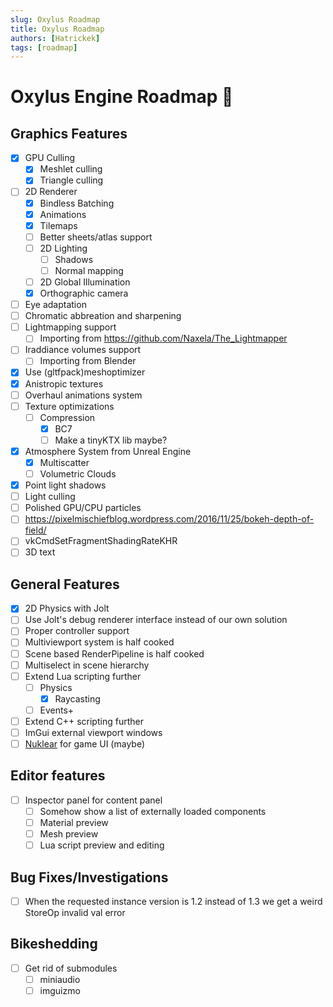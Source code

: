 ```yaml
---
slug: Oxylus Roadmap
title: Oxylus Roadmap
authors: [Hatrickek]
tags: [roadmap]
---
```


# Oxylus Engine Roadmap 🎯

## Graphics Features
- [x] GPU Culling
	- [x] Meshlet culling 
	- [x] Triangle culling
- [ ] 2D Renderer  
  - [x] Bindless Batching 
  - [x] Animations
  - [x] Tilemaps
  - [ ] Better sheets/atlas support
  - [ ] 2D Lighting  
    - [ ] Shadows
    - [ ] Normal mapping
  - [ ] 2D Global Illumination
  - [x] Orthographic camera
- [ ] Eye adaptation
- [ ] Chromatic abbreation and sharpening
- [ ] Lightmapping support
  -  [ ] Importing from https://github.com/Naxela/The_Lightmapper
- [ ] Iraddiance volumes support
	- [ ] Importing from Blender
- [x] Use (gltfpack)meshoptimizer
- [x] Anistropic textures
- [ ] Overhaul animations system
- [ ] Texture optimizations
	- [ ] Compression
		- [x] BC7
		- [ ] Make a tinyKTX lib maybe?
- [x] Atmosphere System from Unreal Engine 
	- [x] Multiscatter
	- [ ] Volumetric Clouds
- [x] Point light shadows
- [ ] Light culling
- [ ] Polished GPU/CPU particles
- [ ] https://pixelmischiefblog.wordpress.com/2016/11/25/bokeh-depth-of-field/
- [ ] vkCmdSetFragmentShadingRateKHR
- [ ] 3D text

## General Features
- [x] 2D Physics with Jolt
- [ ] Use Jolt's debug renderer interface instead of our own solution
- [ ] Proper controller support
- [ ] Multiviewport system is half cooked
- [ ] Scene based RenderPipeline is half cooked
- [ ] Multiselect in scene hierarchy
- [ ] Extend Lua scripting further
	- [ ] Physics
		- [x] Raycasting
	- [ ] Events+
- [ ] Extend C++ scripting further
- [ ] ImGui external viewport windows
- [ ] [Nuklear](https://github.com/Immediate-Mode-UI/Nuklear) for game UI (maybe) 
## Editor features
- [ ]  Inspector panel for content panel
	- [ ] Somehow show a list of externally loaded components
	- [ ] Material preview
	- [ ] Mesh preview
	- [ ] Lua script preview and editing
## Bug Fixes/Investigations
- [ ] When the requested instance version is 1.2 instead of 1.3 we get a weird StoreOp invalid val error 
## Bikeshedding
- [ ] Get rid of submodules
	- [ ] miniaudio
	- [ ] imguizmo
